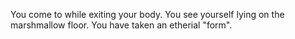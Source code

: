 You come to while exiting your body. You see yourself lying on the marshmallow floor. You have taken an etherial "form".